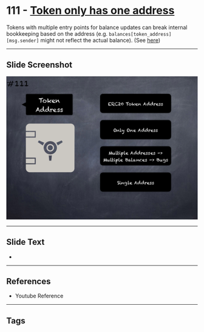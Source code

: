 # 111 - [Token only has one address](Token%20only%20has%20one%20address.md)
Tokens with multiple entry points for balance updates can break internal bookkeeping based on the address (e.g. `balances[token_address][msg.sender]` might not reflect the actual balance). (See [here](https://github.com/crytic/building-secure-contracts/blob/master/development-guidelines/token_integration.md#contract-composition))
___
## Slide Screenshot
![0111.png](../../images/pitfalls_and_best_practices201/111.png)
___
## Slide Text
- 
___
## References
- Youtube Reference
___
## Tags